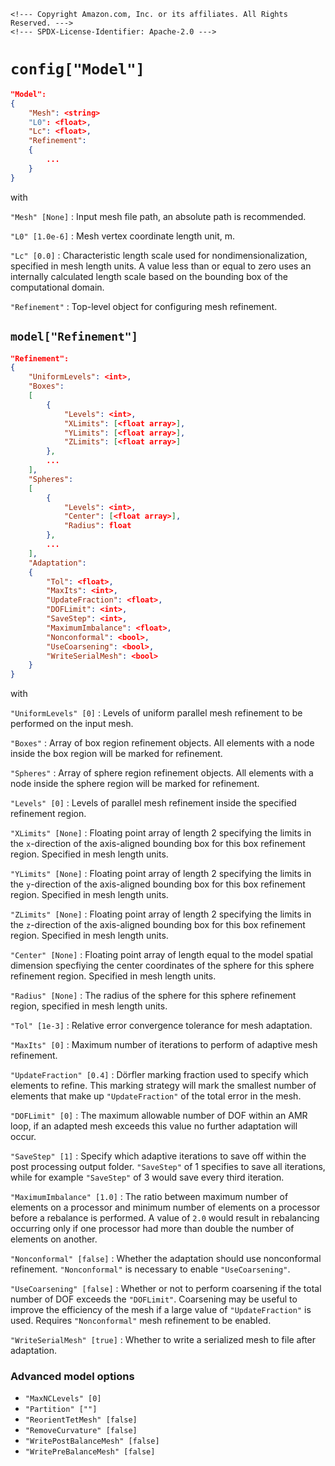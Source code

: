 ```@raw html
<!--- Copyright Amazon.com, Inc. or its affiliates. All Rights Reserved. --->
<!--- SPDX-License-Identifier: Apache-2.0 --->
```

# `config["Model"]`

```json
"Model":
{
    "Mesh": <string>
    "L0": <float>,
    "Lc": <float>,
    "Refinement":
    {
        ...
    }
}
```

with

`"Mesh" [None]` :  Input mesh file path, an absolute path is recommended.

`"L0" [1.0e-6]` :  Mesh vertex coordinate length unit, m.

`"Lc" [0.0]` :  Characteristic length scale used for nondimensionalization, specified in
mesh length units. A value less than or equal to zero uses an internally calculated length
scale based on the bounding box of the computational domain.

`"Refinement"` : Top-level object for configuring mesh refinement.

## `model["Refinement"]`

```json
"Refinement":
{
    "UniformLevels": <int>,
    "Boxes":
    [
        {
            "Levels": <int>,
            "XLimits": [<float array>],
            "YLimits": [<float array>],
            "ZLimits": [<float array>]
        },
        ...
    ],
    "Spheres":
    [
        {
            "Levels": <int>,
            "Center": [<float array>],
            "Radius": float
        },
        ...
    ],
    "Adaptation":
    {
        "Tol": <float>,
        "MaxIts": <int>,
        "UpdateFraction": <float>,
        "DOFLimit": <int>,
        "SaveStep": <int>,
        "MaximumImbalance": <float>,
        "Nonconformal": <bool>,
        "UseCoarsening": <bool>,
        "WriteSerialMesh": <bool>
    }
}
```

with

`"UniformLevels" [0]` :  Levels of uniform parallel mesh refinement to be performed on the
input mesh.

`"Boxes"` :  Array of box region refinement objects. All elements with a node inside the box
region will be marked for refinement.

`"Spheres"` :  Array of sphere region refinement objects. All elements with a node inside
the sphere region will be marked for refinement.

`"Levels" [0]` : Levels of parallel mesh refinement inside the specified refinement region.

`"XLimits" [None]` : Floating point array of length 2 specifying the limits in the
``x``-direction of the axis-aligned bounding box for this box refinement region. Specified
in mesh length units.

`"YLimits" [None]` : Floating point array of length 2 specifying the limits in the
``y``-direction of the axis-aligned bounding box for this box refinement region. Specified
in mesh length units.

`"ZLimits" [None]` : Floating point array of length 2 specifying the limits in the
``z``-direction of the axis-aligned bounding box for this box refinement region. Specified
in mesh length units.

`"Center" [None]` : Floating point array of length equal to the model spatial dimension
specfiying the center coordinates of the sphere for this sphere refinement region.
Specified in mesh length units.

`"Radius" [None]` : The radius of the sphere for this sphere refinement region, specified in
mesh length units.

`"Tol" [1e-3]` : Relative error convergence tolerance for mesh adaptation.

`"MaxIts" [0]` : Maximum number of iterations to perform of adaptive mesh refinement.

`"UpdateFraction" [0.4]` : Dörfler marking fraction used to specify which elements to
refine. This marking strategy will mark the smallest number of elements that make up
`"UpdateFraction"` of the total error in the mesh.

`"DOFLimit" [0]` : The maximum allowable number of DOF within an AMR loop, if an adapted
mesh exceeds this value no further adaptation will occur.

`"SaveStep" [1]` : Specify which adaptive iterations to save off within the post processing
output folder. `"SaveStep"` of 1 specifies to save all iterations, while for example
`"SaveStep"` of 3 would save every third iteration.

`"MaximumImbalance" [1.0]` : The ratio between maximum number of elements on a processor and
minimum number of elements on a processor before a rebalance is performed. A value of `2.0`
would result in rebalancing occurring only if one processor had more than double the number
of elements on another.

`"Nonconformal" [false]` : Whether the adaptation should use nonconformal refinement.
`"Nonconformal"` is necessary to enable `"UseCoarsening"`.

`"UseCoarsening" [false]` : Whether or not to perform coarsening if the total number of DOF
exceeds the `"DOFLimit"`. Coarsening may be useful to improve the efficiency of the mesh if
a large value of `"UpdateFraction"` is used. Requires `"Nonconformal"` mesh refinement to be
enabled.

`"WriteSerialMesh" [true]` : Whether to write a serialized mesh to file after adaptation.

### Advanced model options

  - `"MaxNCLevels" [0]`
  - `"Partition" [""]`
  - `"ReorientTetMesh" [false]`
  - `"RemoveCurvature" [false]`
  - `"WritePostBalanceMesh" [false]`
  - `"WritePreBalanceMesh" [false]`

